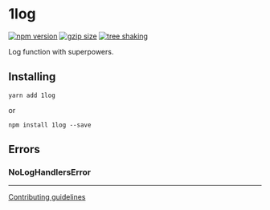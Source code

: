 # 1log

[![npm version](https://badge.fury.io/js/1log.svg)](https://badge.fury.io/js/1log)
[![gzip size](https://badgen.net/bundlephobia/minzip/1log?color=green)](https://bundlephobia.com/result?p=1log)
[![tree shaking](https://badgen.net/bundlephobia/tree-shaking/1log)](https://bundlephobia.com/result?p=1log)

Log function with superpowers.

## Installing

```
yarn add 1log
```

or

```
npm install 1log --save
```

## Errors

### NoLogHandlersError

---

[Contributing guidelines](https://github.com/ivan7237d/antiutils/blob/master/.github/CONTRIBUTING.md)
